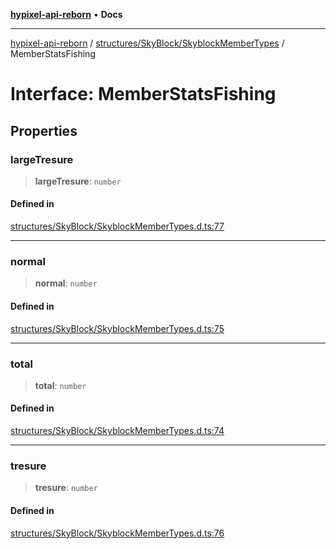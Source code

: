 [**hypixel-api-reborn**](../../../../README.md) • **Docs**

***

[hypixel-api-reborn](../../../../modules.md) / [structures/SkyBlock/SkyblockMemberTypes](../README.md) / MemberStatsFishing

# Interface: MemberStatsFishing

## Properties

### largeTresure

> **largeTresure**: `number`

#### Defined in

[structures/SkyBlock/SkyblockMemberTypes.d.ts:77](https://github.com/Kathund/REBORN-docs-TEST/blob/226e7f6a62bb6bca87ef0828ac84e9098d59f860/src/structures/SkyBlock/SkyblockMemberTypes.d.ts#L77)

***

### normal

> **normal**: `number`

#### Defined in

[structures/SkyBlock/SkyblockMemberTypes.d.ts:75](https://github.com/Kathund/REBORN-docs-TEST/blob/226e7f6a62bb6bca87ef0828ac84e9098d59f860/src/structures/SkyBlock/SkyblockMemberTypes.d.ts#L75)

***

### total

> **total**: `number`

#### Defined in

[structures/SkyBlock/SkyblockMemberTypes.d.ts:74](https://github.com/Kathund/REBORN-docs-TEST/blob/226e7f6a62bb6bca87ef0828ac84e9098d59f860/src/structures/SkyBlock/SkyblockMemberTypes.d.ts#L74)

***

### tresure

> **tresure**: `number`

#### Defined in

[structures/SkyBlock/SkyblockMemberTypes.d.ts:76](https://github.com/Kathund/REBORN-docs-TEST/blob/226e7f6a62bb6bca87ef0828ac84e9098d59f860/src/structures/SkyBlock/SkyblockMemberTypes.d.ts#L76)
